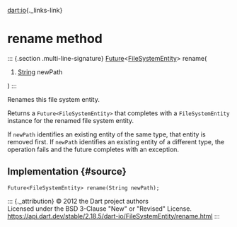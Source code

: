 [dart:io](../../dart-io/dart-io-library){._links-link}

rename method
=============

::: {.section .multi-line-signature}
[Future](../../dart-async/future-class)\<[FileSystemEntity](../filesystementity-class)\>
rename(

1.  [String](../../dart-core/string-class) newPath

)
:::

Renames this file system entity.

Returns a `Future<FileSystemEntity>` that completes with a
`FileSystemEntity` instance for the renamed file system entity.

If `newPath` identifies an existing entity of the same type, that entity
is removed first. If `newPath` identifies an existing entity of a
different type, the operation fails and the future completes with an
exception.

Implementation {#source}
--------------

``` {.language-dart data-language="dart"}
Future<FileSystemEntity> rename(String newPath);
```

::: {._attribution}
© 2012 the Dart project authors\
Licensed under the BSD 3-Clause \"New\" or \"Revised\" License.\
<https://api.dart.dev/stable/2.18.5/dart-io/FileSystemEntity/rename.html>
:::
